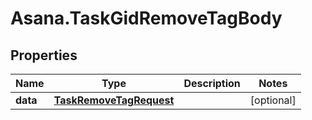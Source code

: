 # Asana.TaskGidRemoveTagBody

## Properties
Name | Type | Description | Notes
------------ | ------------- | ------------- | -------------
**data** | [**TaskRemoveTagRequest**](TaskRemoveTagRequest.md) |  | [optional] 
